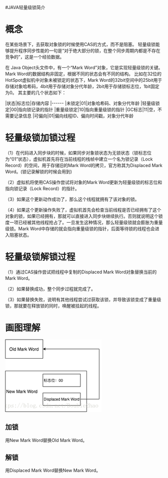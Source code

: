 #JAVA轻量级锁简介
# 概念

在某些场景下，去获取对象锁的时候使用CAS的方式，而不是阻塞。 轻量级锁能够提升程序同步性能的一句是“对于绝大部分的锁，在整个同步周期内都是不存在竞争的”，这是一个经验数据。

在 Java Object头文件中，有一个“Mark Word”对象，它是实现轻量级锁的关键。 Mark Word的数据结构非固定，根据不同的状态会有不同的结构。 比如在32位的HotSpot虚拟机中对象未被锁定的状态下，Mark Word的32bit空间中的25bit用于存储对象哈希码，4bit用于存储对象分代年龄，2bit用于存储锁标志位，1bit固定为0。 其主要的几个状态如下：

|状态|标志位|存储内容
|------
|未锁定|01|对象哈希码、对象分代年龄
|轻量级锁定|00|指向锁记录的指针
|重量级锁定|10|指向重量级锁的指针
|GC标志|11|空，不需要记录信息
|可偏向|01|偏向线程ID、偏向时间戳，对象分代年龄

# 轻量级锁加锁过程

（1）在代码进入同步块的时候，如果同步对象锁状态为无锁状态（锁标志位为“01”状态），虚拟机首先将在当前线程的栈帧中建立一个名为锁记录（Lock Record）的空间，用于存储旧的Mark Word的拷贝，官方称其为Displaced Mark Word。(锁记录解锁的时候会用到)

（2）虚拟机将使用CAS操作尝试将对象的Mark Word更新为轻量级锁的标志位和指向锁记录（Lock Record）的指针。

（3）如果这个更新动作成功了，那么这个线程就拥有了该对象的锁。

（4）如果这个更新操作失败了，虚拟机首先会检查当前线程是否已经拥有了这个对象的锁，如果已经拥有，那就可以直接进入同步块继续执行。否则就说明这个锁度一项已经被其他线程抢占了。一旦发生这种情况，那么轻量级锁就会膨胀为重量级锁。Mark Word中存储的就会指向重量级锁的指针，后面等待锁的线程也会进入阻塞状态。

# 轻量级锁解锁过程

（1）通过CAS操作尝试把线程中复制的Displaced Mark Word对象替换当前的Mark Word。

（2）如果替换成功，整个同步过程就完成了。

（3）如果替换失败，说明有其他线程尝试过获取该锁，并导致该锁变成了重量级锁，那就要在释放锁的同时，唤醒被挂起的线程。

# 画图理解

<img src="https://raw.githubusercontent.com/Double2hao/xujiajia_blog/main/img/16210040067660.png" alt="在这里插入图片描述">

## 加锁

用New Mark Word替换Old Mark Word。

## 解锁

用Displaced Mark Word替换New Mark Word。
